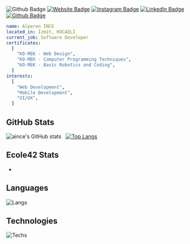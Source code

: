 ![Github Badge](https://komarev.com/ghpvc/?username=aince&color=blueviolet)
[![Website Badge](https://img.shields.io/badge/-Website-1db5e7?style=flat-quare&labelColor=1db5e7&logo=internetexplorer&logoColor=white&link=link)](https://aince.github.io)
[![Instagram Badge](https://img.shields.io/badge/-Instagram-C13584?style=flat-quare&labelColor=C13584&logo=instagram&logoColor=white&link=link)](https://instagram.com/alperenns_)
[![LinkedIn Badge](https://img.shields.io/badge/-LinkedIn-0a66c2?style=flat-quare&labelColor=0a66c2&logo=linkedin&logoColor=white&link=link)](https://www.linkedin.com/in/alperen-ince/)
[![Github Badge](https://img.shields.io/badge/-Github-000000?style=flat-quare&labelColor=000000&logo=github&logoColor=white&link=link)](https://github.com/aince) 
```yaml
name: Alperen İNCE
located_in: İzmit, KOCAELİ
current_job: Software Developer
certificates:
  [
    "KO-MEK - Web Design",
    "KO-MEK - Computer Programming Techniques",
    "KO-MEK - Basic Robotics and Coding",
  ]
interests:
  [
    "Web Development",
    "Mobile Development",
    "UI/UX",
  ]
```
## GitHub Stats
![aince's GitHub stats](https://github-readme-stats.vercel.app/api?username=aince&show_icons=true&theme=synthwave) &nbsp;&nbsp;[![Top Langs](https://github-readme-stats.vercel.app/api/top-langs/?username=aince&layout=compact&theme=synthwave)](https://github.com/aince)
## Ecole42 Stats
-
## Languages
![Langs](https://skillicons.dev/icons?i=html,php,c,cs,py,")
## Technologies
![Techs](https://skillicons.dev/icons?i=vscode,git,vim,bash,")
